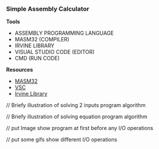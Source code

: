 ### **Simple Assembly Calculator**

**Tools**

- ASSEMBLY PROGRAMMING LANGUAGE
- MASM32 (COMPILER)
- IRVINE LIBRARY
- VISUAL STUDIO CODE (EDITOR)
- CMD (RUN CODE)

**Resources**

- [MASM32](https://www.masm32.com/)
- [VSC](https://code.visualstudio.com/Download)
- [Irvine Library](http://csc.csudh.edu/mmccullough/asm/help/index.html?page=source%2Fmacros32%2Fmdumpmem.htm)

// Briefy illustration of solving 2 inputs program algorithm 

// Briefy illustration of solving equation program algorithm 

// put Image show program at first before any I/O operations

// put some gifs show different I/O operations
